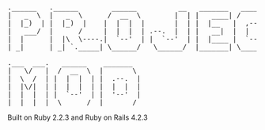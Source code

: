 <pre>
.______   .______        ______          __   _______   ______ .___________.
|   _  \  |   _  \      /  __  \        |  | |   ____| /      ||           |
|  |_)  | |  |_)  |    |  |  |  |       |  | |  |__   |  ,----'`---|  |----`
|   ___/  |      /     |  |  |  | .--.  |  | |   __|  |  |         |  |
|  |      |  |\  \----.|  `--'  | |  `--'  | |  |____ |  `----.    |  |
| _|      | _| `._____| \______/   \______/  |_______| \______|    |__|

.___  ___.   ______    _______
|   \/   |  /  __  \  |       \
|  \  /  | |  |  |  | |  .--.  |
|  |\/|  | |  |  |  | |  |  |  |
|  |  |  | |  `--'  | |  '--'  |
|__|  |__|  \______/  |_______/
</pre>

Built on Ruby 2.2.3 and Ruby on Rails 4.2.3
